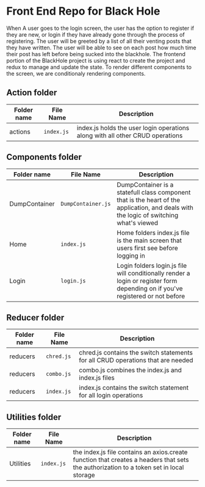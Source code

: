 # Front End Repo for Black Hole


  When A user goes to the login screen, the user has the option to register if they are new, or login if they have already gone through the process of registering. The user will be greeted by a list of all their venting posts that they have written. The user will be able to see on each post how much time their post has left before being sucked into the blackhole. 
  The frontend portion of the BlackHole project is using react to create the project and redux to manage and update the state. To render different components to the screen, we are conditionaly rendering components.


## Action folder

|Folder name|File Name|Description|
|---|---|---|
|actions|`index.js`|index.js holds the user login operations along with all other CRUD operations|


## Components folder

|Folder name|File Name|Description|
|---|---|---|
|DumpContainer|`DumpContainer.js`| DumpContainer is a statefull class component that is the heart of the application, and deals with the logic of switching what's viewed|
|Home|`index.js`|Home folders index.js file is the main screen that users first see before logging in|
|Login|`login.js`|Login folders login.js file will conditionally render a login or register form depending on if you've registered or not before|

## Reducer folder

|Folder name|File Name|Description|
|---|---|---|
|reducers|`chred.js`|chred.js contains the switch statements for all CRUD operations that are needed|
|reducers|`combo.js`|combo.js combines the index.js and index.js files|
|reducers|`index.js`|index.js contains the switch statement for all login operations|

## Utilities folder

|Folder name|File Name|Description|
|---|---|---|
|Utilities|`index.js`|the index.js file contains an axios.create function that creates a headers that sets the authorization to a token set in local storage|

